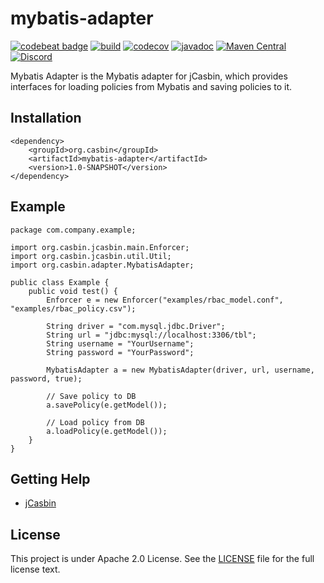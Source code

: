 # mybatis-adapter

[![codebeat badge](https://codebeat.co/badges/998c8e12-ffdd-4196-b2a2-8979d7f1ee8a)](https://codebeat.co/projects/github-com-jcasbin-mybatis-adapter-master)
[![build](https://github.com/jcasbin/mybatis-adapter/actions/workflows/ci.yml/badge.svg)](https://github.com/jcasbin/mybatis-adapter/actions)
[![codecov](https://codecov.io/github/jcasbin/mybatis-adapter/branch/master/graph/badge.svg?token=4YRFEQY7VK)](https://codecov.io/github/jcasbin/mybatis-adapter)
[![javadoc](https://javadoc.io/badge2/org.casbin/mybatis-adapter/javadoc.svg)](https://javadoc.io/doc/org.casbin/mybatis-adapter)
[![Maven Central](https://img.shields.io/maven-central/v/org.casbin/mybatis-adapter.svg)](https://mvnrepository.com/artifact/org.casbin/mybatis-adapter/latest)
[![Discord](https://img.shields.io/discord/1022748306096537660?logo=discord&label=discord&color=5865F2)](https://discord.gg/S5UjpzGZjN)

Mybatis Adapter is the Mybatis adapter for jCasbin, which provides interfaces for loading policies from Mybatis and saving policies to it.

## Installation

    <dependency>
        <groupId>org.casbin</groupId>
        <artifactId>mybatis-adapter</artifactId>
        <version>1.0-SNAPSHOT</version>
    </dependency>
    
## Example

    package com.company.example;
    
    import org.casbin.jcasbin.main.Enforcer;
    import org.casbin.jcasbin.util.Util;
    import org.casbin.adapter.MybatisAdapter;
    
    public class Example {
        public void test() {
            Enforcer e = new Enforcer("examples/rbac_model.conf", "examples/rbac_policy.csv");
        
            String driver = "com.mysql.jdbc.Driver";
            String url = "jdbc:mysql://localhost:3306/tbl";
            String username = "YourUsername";
            String password = "YourPassword";
            
            MybatisAdapter a = new MybatisAdapter(driver, url, username, password, true);
        
            // Save policy to DB
            a.savePolicy(e.getModel());
        
            // Load policy from DB
            a.loadPolicy(e.getModel());
        }
    }
    
## Getting Help

- [jCasbin](https://github.com/casbin/jcasbin)

## License

This project is under Apache 2.0 License. See the [LICENSE](LICENSE) file for the full license text.